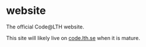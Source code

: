 # website
The official Code@LTH website.

This site will likely live on [code.lth.se](http://code.lth.se) when it is mature.
